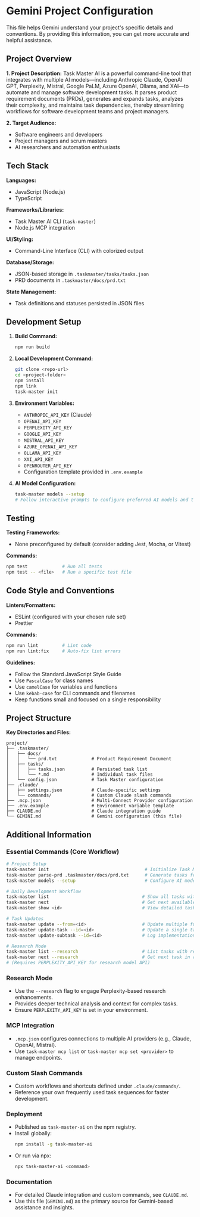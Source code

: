 # Gemini Project Configuration

This file helps Gemini understand your project's specific details and conventions. By providing this information, you can get more accurate and helpful assistance.

## Project Overview

**1. Project Description:**
Task Master AI is a powerful command-line tool that integrates with multiple AI models—including Anthropic Claude, OpenAI GPT, Perplexity, Mistral, Google PaLM, Azure OpenAI, Ollama, and XAI—to automate and manage software development tasks. It parses product requirement documents (PRDs), generates and expands tasks, analyzes their complexity, and maintains task dependencies, thereby streamlining workflows for software development teams and project managers.

**2. Target Audience:**
- Software engineers and developers  
- Project managers and scrum masters  
- AI researchers and automation enthusiasts  

## Tech Stack

**Languages:**  
- JavaScript (Node.js)  
- TypeScript  

**Frameworks/Libraries:**  
- Task Master AI CLI (`task-master`)  
- Node.js MCP integration  

**UI/Styling:**  
- Command-Line Interface (CLI) with colorized output  

**Database/Storage:**  
- JSON-based storage in `.taskmaster/tasks/tasks.json`  
- PRD documents in `.taskmaster/docs/prd.txt`  

**State Management:**  
- Task definitions and statuses persisted in JSON files  

## Development Setup

1. **Build Command:**  
   ```bash
   npm run build
   ```

2. **Local Development Command:**  
   ```bash
   git clone <repo-url>
   cd <project-folder>
   npm install
   npm link
   task-master init
   ```

3. **Environment Variables:**  
   - `ANTHROPIC_API_KEY` (Claude)  
   - `OPENAI_API_KEY`  
   - `PERPLEXITY_API_KEY`  
   - `GOOGLE_API_KEY`  
   - `MISTRAL_API_KEY`  
   - `AZURE_OPENAI_API_KEY`  
   - `OLLAMA_API_KEY`  
   - `XAI_API_KEY`  
   - `OPENROUTER_API_KEY`  
   - Configuration template provided in `.env.example`

4. **AI Model Configuration:**  
   ```bash
   task-master models --setup
   # Follow interactive prompts to configure preferred AI models and their API keys
   ```

## Testing

**Testing Frameworks:**  
- None preconfigured by default (consider adding Jest, Mocha, or Vitest)

**Commands:**  
```bash
npm test             # Run all tests
npm test -- <file>   # Run a specific test file
```

## Code Style and Conventions

**Linters/Formatters:**  
- ESLint (configured with your chosen rule set)  
- Prettier  

**Commands:**  
```bash
npm run lint         # Lint code
npm run lint:fix     # Auto-fix lint errors
```

**Guidelines:**  
- Follow the Standard JavaScript Style Guide  
- Use `PascalCase` for class names  
- Use `camelCase` for variables and functions  
- Use `kebab-case` for CLI commands and filenames  
- Keep functions small and focused on a single responsibility  

## Project Structure

**Key Directories and Files:**
```
project/
├── .taskmaster/
│   ├── docs/
│   │   └── prd.txt             # Product Requirement Document
│   ├── tasks/
│   │   ├── tasks.json          # Persisted task list
│   │   └── *.md                # Individual task files
│   └── config.json             # Task Master configuration
├── .claude/
│   ├── settings.json           # Claude-specific settings
│   └── commands/               # Custom Claude slash commands
├── .mcp.json                   # Multi-Connect Provider configuration
├── .env.example                # Environment variable template
├── CLAUDE.md                   # Claude integration guide
└── GEMINI.md                   # Gemini configuration (this file)
```

## Additional Information

### Essential Commands (Core Workflow)

```bash
# Project Setup
task-master init                                    # Initialize Task Master in current project
task-master parse-prd .taskmaster/docs/prd.txt      # Generate tasks from PRD document
task-master models --setup                          # Configure AI models interactively

# Daily Development Workflow
task-master list                                   # Show all tasks with status
task-master next                                   # Get next available task to work on
task-master show <id>                              # View detailed task information

# Task Updates
task-master update --from=<id>                     # Update multiple future tasks starting from <id>
task-master update-task --id=<id>                  # Update a single task by <id>
task-master update-subtask --id=<id>               # Log implementation details for a subtask

# Research Mode
task-master list --research                        # List tasks with research enhancements
task-master next --research                        # Get next task in research mode
# (Requires PERPLEXITY_API_KEY for research model API)
```

### Research Mode

- Use the `--research` flag to engage Perplexity-based research enhancements.  
- Provides deeper technical analysis and context for complex tasks.  
- Ensure `PERPLEXITY_API_KEY` is set in your environment.

### MCP Integration

- `.mcp.json` configures connections to multiple AI providers (e.g., Claude, OpenAI, Mistral).  
- Use `task-master mcp list` or `task-master mcp set <provider>` to manage endpoints.  

### Custom Slash Commands

- Custom workflows and shortcuts defined under `.claude/commands/`.  
- Reference your own frequently used task sequences for faster development.

### Deployment

- Published as `task-master-ai` on the npm registry.  
- Install globally:
  ```bash
  npm install -g task-master-ai
  ```
- Or run via npx:
  ```bash
  npx task-master-ai <command>
  ```

### Documentation

- For detailed Claude integration and custom commands, see `CLAUDE.md`.  
- Use this file (`GEMINI.md`) as the primary source for Gemini-based assistance and insights.
